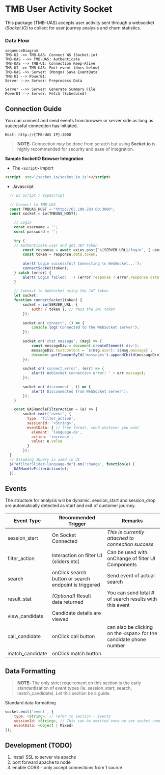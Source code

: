 # TMB User Activity Socket

This package (TMB-UAS) accepts user activity sent through a websocket (*Socket.IO*) to collect for user journey analysis and churn statistics.

### Data Flow

```mermaid
sequenceDiagram
TMB-UI ->> TMB-UAS: Connect WS (Socket.io)
TMB-UAS -->> TMB-UAS: Authenticate
TMB-UAS --> TMB-UI: Connection Keep-Alive
TMB-UI ->> TMB-UAS: Emit event (docs below)
TMB-UAS ->> Server: (Mongo) Save EventData
TMB-UI --> PowerBI: 
Server -->> Server: Preprocess Data

Server -->> Server: Generate Summary File
PowerBI --> Server: Fetch (Scheduled)
```

## Connection Guide

You can connect and send events from browser or server side as long as successful connection has initiated.

    Host: http://{TMB-UAS IP}:3000

> **NOTE:** Connection may be done from scratch but using **Socket.io** is highly recommended for security and ease of integration.

**Sample SocketIO Browser Integration**

 - The `<script>` import
```html
<script  src="/socket.io/socket.io.js"></script>
```

 - Javascript

```js
  // ES Script / Typescript
  
  // Connect to TMB-UAS
  const TMBUAS_HOST = "http://65.109.203.60:3000";
  const socket = io(TMBUAS_HOST);

	// Login
	const username = '';
	const password = '';
	
	try {
	// Authenticate user and get JWT token
		const response = await axios.post(`${SERVER_URL}/login`, { username, password });
		const token = response.data.token;
		
		alert('Login successful! Connecting to WebSocket...');
		connectSocket(token);
	} catch (error) {
		alert('Login failed: ' + (error.response ? error.response.data.message : error.message));
	}
	
	// Connect to WebSocket using the JWT token
	let socket;
	function connectSocket(token) {	
		socket = io(SERVER_URL, {
			auth: { token }, // Pass the JWT token
		});
		
		socket.on('connect', () => {
			console.log('Connected to the WebSocket server');
		});
		
		socket.on('chat message', (msg) => {
			const messageDiv = document.createElement('div');
			messageDiv.textContent = `${msg.user}: ${msg.message}`;
			document.getElementById('messages').appendChild(messageDiv);
		});
	
		socket.on('connect_error', (err) => {
			alert('WebSocket connection error: ' + err.message);
		});
		
		socket.on('disconnect', () => {
			alert('Disconnected from WebSocket server');
		});
	}

	const UASHandleFilterAction = (e) => {
		socket.emit('event', {
		  type: 'filter_action',
		  sessionId: '<String>',
		  eventData: { // free format, send whatever you want
			element: 'language-de',
			action: 'increase',
			value: e.value
		  }
		});
  }
  // Assuming JQuery is used in UI
  $("#filterSlider-language-de").on('change', function(e) {
    UASHandleFilterAction(e);
  });
```


## Events

The structure for analysis will be dynamic. session_start and session_drop are automatically detected as start and exit of customer journey.

| Event Type    | Recommended Trigger | Remarks |
|---------------|---------------------|-------------|
|session_start  | On Socket Connected | *This is currently attached to connection success* |
|filter_action  | Interaction on filter UI (sliders etc) | Can be used with onChange of filter UI Components|
|search         | onClick search button or search endpoint is triggered|Send event of actual search|
|result_stat|*(Optional)* Result data returned|You can send total # of search results with this event|
|view_candidate|Candidate details are viewed||
|call_candidate|onClick call button|can also be clicking on the \<span\> for the candidate phone number| 
|match_candidate|onClick match button| |

## Data Formatting

> **NOTE:** The only strict requirement on this section is the early standardization of event types (ie. session_start, search, match_candidate). Let this section be a guide.

Standard data formatting
```js
socket.emit('event', { 
	type: <String>, // refer to section - Events
	sessionId: <String>, // This can be omitted once we see socket connection ID can sustain
	eventData: <Object | Mixed>
});
```

## Development (TODO)
1. Install SSL to server via apache
2. port forward apache to node
3. enable CORS - only accept connections from 1 source
